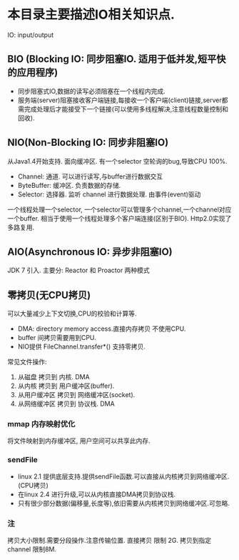 # 本目录主要描述IO相关知识点.
IO: input/output

## BIO (Blocking IO: 同步阻塞IO. 适用于低并发,短平快的应用程序)
* 同步阻塞式IO,数据的读写必须阻塞在一个线程内完成. 
* 服务端(server)阻塞接收客户端链接,每接收一个客户端(client)链接,server都需完成处理后才能接受下一个链接(可以使用多线程解决,注意线程数量控制和回收).


## NIO(Non-Blocking IO: 同步非阻塞IO)
从Java1.4开始支持. 面向缓冲区.
有一个selector 空轮询的bug,导致CPU 100%.
* Channel: 通道. 可以进行读写,与buffer进行数据交互
* ByteBuffer: 缓冲区. 负责数据的存储.
* Selector: 选择器. 监听 channel 进行数据处理. 由事件(event)驱动

一个线程处理一个selector, 一个selector可以管理多个channel,一个channel对应一个buffer.
相当于使用一个线程处理多个客户端连接(区别于BIO).
Http2.0实现了多路复用.

## AIO(Asynchronous IO: 异步非阻塞IO)
JDK 7 引入.
主要分: Reactor 和 Proactor 两种模式



## 零拷贝(无CPU拷贝)
可以大量减少上下文切换,CPU的校验和计算等.
* DMA: directory memory access.直接内存拷贝 不使用CPU.
* buffer 间拷贝需要用到CPU.
* NIO提供 FileChannel.transfer*() 支持零拷贝.

常见文件操作:
1. 从磁盘 拷贝到 内核. DMA
2. 从内核 拷贝到 用户缓冲区(buffer).
3. 从用户缓冲区 拷贝到 网络缓冲区(socket).
4. 从网络缓冲区 拷贝到 协议栈. DMA

### mmap 内存映射优化
将文件映射到内存缓冲区, 用户空间可以共享此内存. 
### sendFile 
* linux 2.1 提供底层支持.提供sendFile函数.可以直接从内核拷贝到网络缓冲区.(CPU拷贝)
* 在linux 2.4 进行升级,可以从内核直接DMA拷贝到协议栈.
* 只有很少部分数据(偏移量,长度等),依旧需要从内核拷贝到网络缓冲区.可忽略.
### 注
拷贝大小限制.需要分段操作.注意传输位置.
直接拷贝 限制 2G.
拷贝到指定channel  限制8M.